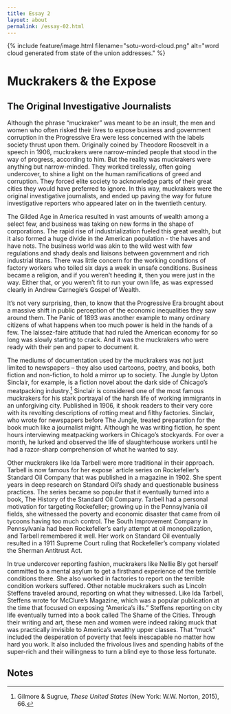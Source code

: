 ```yaml
---
title: Essay 2
layout: about
permalink: /essay-02.html
---
```


{% include feature/image.html filename="sotu-word-cloud.png" alt="word cloud generated from state of the union addresses." %}    

# Muckrakers & the Expose

## The Original Investigative Journalists
Although the phrase “muckraker” was meant to be an insult, the men and women who often risked their lives to expose business and government corruption in the Progressive Era were less concerned with the labels society thrust upon them. Originally coined by Theodore Roosevelt in a speech in 1906, muckrakers were narrow-minded people that stood in the way of progress, according to him. But the reality was muckrakers were anything but narrow-minded. They worked tirelessly, often going undercover, to shine a light on the human ramifications of greed and corruption. They forced elite society to acknowledge parts of their great cities they would have preferred to ignore. In this way, muckrakers were the original investigative journalists, and ended up paving the way for future investigative reporters who appeared later on in the twentieth century.

The Gilded Age in America resulted in vast amounts of wealth among a select few, and business was taking on new forms in the shape of corporations. The rapid rise of industrialization fueled this great wealth, but it also formed a huge divide in the American population - the haves and have nots. The business world was akin to the wild west with few regulations and shady deals and liaisons between government and rich industrial titans. There was little concern for the working conditions of factory workers who toiled six days a week in unsafe conditions. Business became a religion, and if you weren’t heeding it, then you were just in the way. Either that, or you weren’t fit to run your own life, as was expressed clearly in Andrew Carnegie’s Gospel of Wealth. 

It’s not very surprising, then, to know that the Progressive Era brought about a massive shift in public perception of the economic inequalities they saw around them. The Panic of 1893 was another example to many ordinary citizens of what happens when too much power is held in the hands of a few. The laissez-faire attitude that had ruled the American economy for so long was slowly starting to crack. And it was the muckrakers who were ready with their pen and paper to document it. 

The mediums of documentation used by the muckrakers was not just limited to newspapers – they also used cartoons, poetry, and books, both fiction and non-fiction, to hold a mirror up to society. The Jungle by Upton Sinclair, for example, is a fiction novel about the dark side of Chicago’s meatpacking industry.[^1] Sinclair is considered one of the most famous muckrakers for his stark portrayal of the harsh life of working immigrants in an unforgiving city. Published in 1906, it shook readers to their very core with its revolting descriptions of rotting meat and filthy factories. Sinclair, who wrote for newspapers before The Jungle, treated preparation for the book much like a journalist might. Although he was writing fiction, he spent hours interviewing meatpacking workers in Chicago’s stockyards. For over a month, he lurked and observed the life of slaughterhouse workers until he had a razor-sharp comprehension of what he wanted to say. 

Other muckrakers like Ida Tarbell were more traditional in their approach. Tarbell is now famous for her expose´ article series on Rockefeller’s Standard Oil Company that was published in a magazine in 1902. She spent years in deep research on Standard Oil’s shady and questionable business practices. The series became so popular that it eventually turned into a book, The History of the Standard Oil Company. Tarbell had a personal motivation for targeting Rockefeller; growing up in the Pennsylvania oil fields, she witnessed the poverty and economic disaster that came from oil tycoons having too much control. The South Improvement Company in Pennsylvania had been Rockefeller’s early attempt at oil monopolization, and Tarbell remembered it well. Her work on Standard Oil eventually resulted in a 1911 Supreme Court ruling that Rockefeller’s company violated the Sherman Antitrust Act. 

In true undercover reporting fashion, muckrakers like Nellie Bly got herself committed to a mental asylum to get a firsthand experience of the terrible conditions there. She also worked in factories to report on the terrible condition workers suffered. Other notable muckrakers such as Lincoln Steffens traveled around, reporting on what they witnessed. Like Ida Tarbell, Steffens wrote for McClure’s Magazine, which was a popular publication at the time that focused on exposing “America’s ills.” Steffens reporting on city life eventually turned into a book called The Shame of the Cities. Through their writing and art, these men and women were indeed raking muck that was practically invisible to America’s wealthy upper classes. That “muck” included the desperation of poverty that feels inescapable no matter how hard you work. It also included the frivolous lives and spending habits of the super-rich and their willingness to turn a blind eye to those less fortunate. 

## Notes
[^1]: Gilmore & Sugrue, *These United States* (New York: W.W. Norton, 2015), 66.
